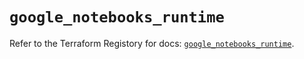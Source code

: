 # `google_notebooks_runtime`

Refer to the Terraform Registory for docs: [`google_notebooks_runtime`](https://registry.terraform.io/providers/hashicorp/google-beta/5.0.0/docs/resources/google_notebooks_runtime).
